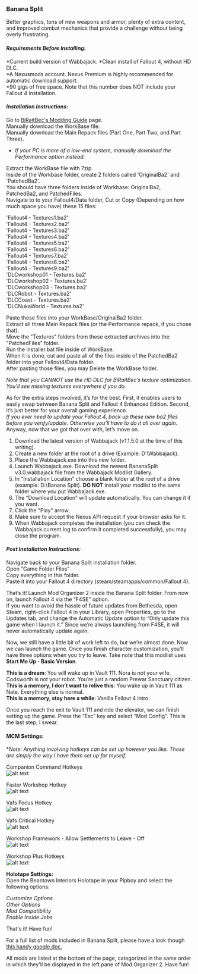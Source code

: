 ### Banana Split

Better graphics, tons of new weapons and armor, plenty of extra content, and improved combat mechanics that provide a challenge without being overly frustrating.

#### **_Requirements Before Installing:_**

  *Current build version of Wabbajack. 
  *Clean install of Fallout 4, without HD DLC.  
  *A Nexusmods account. Nexus Premium is highly recommended for automatic download support.  
  *90 gigs of free space. Note that this number does NOT include your Fallout 4 installation.  

#### **_Installation Instructions:_**

Go to [BiRaitBec's Modding Guide](https://www.nexusmods.com/fallout4/mods/23556?tab=description) page.  
Manually download the WorkBase file.  
Manually download the Main Repack files (Part One, Part Two, and Part Three).  
 - *If your PC is more of a low-end system, manually download the Performance option instead.*  
 
Extract the WorkBase file with 7zip.  
Inside of the Workbase folder, create 2 folders called 'OriginalBa2' and 'PatchedBa2'.  
You should have three folders inside of Workbase: OriginalBa2, PatchedBa2, and PatchedFiles.  
Navigate to to your Fallout4/Data folder, Cut or Copy (Depending on how much space you have) these 15 files:  

'Fallout4 - Textures1.ba2'  
'Fallout4 - Textures2.ba2'  
'Fallout4 - Textures3.ba2'  
'Fallout4 - Textures4.ba2'  
'Fallout4 - Textures5.ba2'  
'Fallout4 - Textures6.ba2'  
'Fallout4 - Textures7.ba2'  
'Fallout4 - Textures8.ba2'  
'Fallout4 - Textures9.ba2'  
'DLCworkshop01 - Textures.ba2'  
'DLCworkshop02 - Textures.ba2'  
'DLCworkshop03 - Textures.ba2'  
'DLCRobot - Textures.ba2'  
'DLCCoast - Textures.ba2'  
'DLCNukaWorld - Textures.ba2'  

Paste these files into your WorkBase/OriginalBa2 folder.  
Extract all three Main Repack files (or the Performance repack, if you chose that).  
Move the "Textures" folders from these extracted archives into the "PatchedFiles" folder.  
Run the installer.bat file inside of WorkBase.  
When it is done, cut and paste all of the files inside of the PatchedBa2 folder into your Fallout4/Data folder.  
After pasting those files, you may Delete the WorkBase folder.  

*Note that you CANNOT use the HD DLC for BiRaitBec’s texture optimization. You’ll see missing textures everywhere if you do.*  

As for the extra steps involved, it’s for the best. First, it enables users to easily swap between Banana Split and Fallout 4 Enhanced Edition. Second, it’s just better for your overall gaming experience.  
*If you ever need to update your Fallout 4, back up these new ba2 files before you verify/update. Otherwise you’ll have to do it all over again.*  
Anyway, now that we got that over with, let’s move on.

1. Download the latest version of Wabbajack (v1.1.5.0 at the time of this writing).
2. Create a new folder at the root of a drive (Example: D:\Wabbajack).
3. Place the Wabbajack.exe into this new folder.
4. Launch Wabbajack.exe. Download the newest BananaSplit v3.0.wabbajack file from the Wabbajack Modlist Gallery.
9. In “Installation Location” choose a blank folder at the root of a drive (example: D:\Banana Split). **DO NOT** install your modlist to the same folder where you put Wabbajack.exe.
10. The “Download Location” will update automatically. You can change it if you want.
11. Click the "Play" arrow.
12. Make sure to accept the Nexus API request if your browser asks for it.
13. When Wabbajack completes the installation (you can check the Wabbajack.current.log to confirm it completed successfully), you may close the program.

#### **_Post Installation Instructions:_**

Navigate back to your Banana Split installation folder.  
Open “Game Folder Files”  
Copy everything in this folder.  
Paste it into your Fallout 4 directory (steam/steamapps/common/Fallout 4).  

That’s it! Launch Mod Organizer 2 inside the Banana Split folder. From now on, launch Fallout 4 via the “F4SE” option.  
If you want to avoid the hassle of future updates from Bethesda, open Steam, right-click Fallout 4 in your Library, open Properties, go to the Updates tab, and change the Automatic Update option to “Only update this game when I launch it.” Since we’re always launching from F4SE, it will never automatically update again.  

Now, we still have a little bit of work left to do, but we’re almost done. Now we can launch the game. Once you finish character customization, you’ll have three options when you try to leave. Take note that this modlist uses **Start Me Up - Basic Version**.  

**This is a dream**: You will wake up in Vault 111. Nora is not your wife. Codsworth is not your robot. You’re just a random Prewar Sanctuary citizen.  
**This is a memory, I don’t want to relive this**: You wake up in Vault 111 as Nate. Everything else is normal.  
**This is a memory, stay here a while**: Vanilla Fallout 4 intro.  

Once you reach the exit to Vault 111 and ride the elevator, we can finish setting up the game. Press the “Esc” key and select “Mod Config”. This is the last step, I swear.  

#### MCM Settings:
*_Note: Anything involving hotkeys can be set up however you like. These are simply the way I have them set up for myself._

Companion Command Hotkeys  
![alt text](https://i.imgur.com/nJKi2JB.png)  

Faster Workshop Hotkey  
![alt text](https://i.imgur.com/QOVlpjA.png)  

Vafs Focus Hotkey  
![alt text](https://i.imgur.com/4WlhCqZ.png)  

Vafs Critical Hotkey  
![alt text](https://i.imgur.com/DMIi8cD.png)  

Workshop Framework - Allow Settlements to Leave - Off  
![alt text](https://i.imgur.com/vnvLw7O.png)  

Workshop Plus Hotkeys  
![alt text](https://i.imgur.com/jpEhzuZ.png)  


**Holotape Settings:**   
Open the Beantown Interiors Holotape in your Pipboy and select the following options:  

*Customize Options  
Other Options  
Mod Compatibility  
Enable Inside Jobs*  

That's it! Have fun!  

For a full list of mods included in Banana Split, please have a look though [this handy google doc.](https://docs.google.com/document/d/1TDtANff9fa5fB6f-jzW3JBXt07nDB2iYhz9Og9CDdEo)  

All mods are listed at the bottom of the page, categorized in the same order in which they'll be displayed in the left pane of Mod Organizer 2. Have fun!
